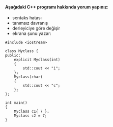 #### Aşağıdaki C++ programı hakkında yorum yapınız:

+ sentaks hatası
+ tanımsız davranış
+ derleyiciye göre değişir
+ ekrana şunu yazar: 

```
#include <iostream>

class Myclass {
public:
	explicit Myclass(int) 
	{
		std::cout << "i";
	};
	Myclass(char) 
	{
		std::cout << "c";
	};
};

int main() 
{
	Myclass c1{ 7 };
	Myclass c2 = 7;
}

```
